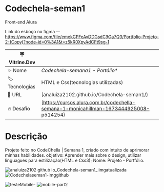 # Codechela-seman1

Front-end Alura


Link do esboço no figma --
https://www.figma.com/file/emekCPFeAvDDGsdC9Ga7Q3/Portfolio-Projeto-2-(Copy)?node-id=0%3A1&t=z5kR0XpyAdCFt9sg-1


| :placard: Vitrine.Dev |     |
| -------------  | --- |
| :sparkles: Nome        | *Codechela-semana1 - Portólio**
| :label: Tecnologias | HTML e Css(tecnologias utilizadas)
| :rocket: URL         |[analuiza2102.github.io/Codechela-seman1/)
| :fire: Desafio     |[https://cursos.alura.com.br/codechella-semana-1-monicahillman-1673444925008-p514254)







# Descrição

Projeto feito no CodeChella | Semana 1, criado com intuito de aprimorar minhas habilidades.
objetivo: Aprender mais sobre o design, utilizar linguagues para estilização(HTML e Css3);
Nome: Projeto - Portfólio.




![analuiza2102 github io_Codechela-seman1_ imgatualizada](https://user-images.githubusercontent.com/103043108/232449487-26cb44c4-3cfe-44e3-b6a9-11323e5aba1c.png#vitrinedev)
![Codechelaseman1-imggithub](https://user-images.githubusercontent.com/103043108/232450004-35184229-1082-4f7a-8040-6e0921dba22e.png#vitrinedev)



![testeMobile-](https://user-images.githubusercontent.com/103043108/232449729-907bbfb0-0b83-43c0-b5c1-b367f40ec7d2.png#vitrinedev)
![mobile-part2](https://user-images.githubusercontent.com/103043108/232450425-3080b12c-ea00-42f0-b0e2-8a36d76bd982.png#vitrinedev)



